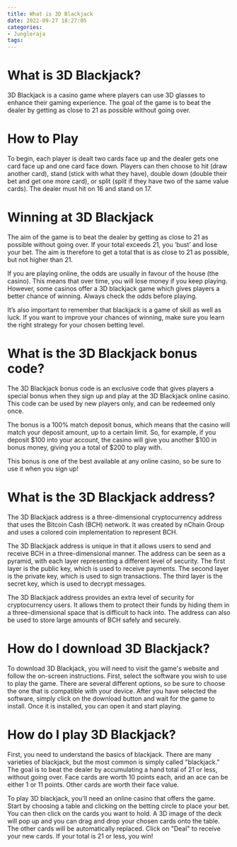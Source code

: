 ```yaml
---
title: What is 3D Blackjack
date: 2022-09-27 18:27:05
categories:
- Jungleraja
tags:
---
```



#  What is 3D Blackjack?

3D Blackjack is a casino game where players can use 3D glasses to enhance their gaming experience. The goal of the game is to beat the dealer by getting as close to 21 as possible without going over.

# How to Play

To begin, each player is dealt two cards face up and the dealer gets one card face up and one card face down. Players can then choose to hit (draw another card), stand (stick with what they have), double down (double their bet and get one more card), or split (split if they have two of the same value cards). The dealer must hit on 16 and stand on 17.

# Winning at 3D Blackjack

The aim of the game is to beat the dealer by getting as close to 21 as possible without going over. If your total exceeds 21, you ‘bust’ and lose your bet. The aim is therefore to get a total that is as close to 21 as possible, but not higher than 21.


If you are playing online, the odds are usually in favour of the house (the casino). This means that over time, you will lose money if you keep playing. However, some casinos offer a 3D blackjack game which gives players a better chance of winning. Always check the odds before playing.


It’s also important to remember that blackjack is a game of skill as well as luck. If you want to improve your chances of winning, make sure you learn the right strategy for your chosen betting level.

#  What is the 3D Blackjack bonus code?

The 3D Blackjack bonus code is an exclusive code that gives players a special bonus when they sign up and play at the 3D Blackjack online casino. This code can be used by new players only, and can be redeemed only once.

The bonus is a 100% match deposit bonus, which means that the casino will match your deposit amount, up to a certain limit. So, for example, if you deposit $100 into your account, the casino will give you another $100 in bonus money, giving you a total of $200 to play with.

This bonus is one of the best available at any online casino, so be sure to use it when you sign up!

#  What is the 3D Blackjack address?

The 3D Blackjack address is a three-dimensional cryptocurrency address that uses the Bitcoin Cash (BCH) network. It was created by nChain Group and uses a colored coin implementation to represent BCH.

The 3D Blackjack address is unique in that it allows users to send and receive BCH in a three-dimensional manner. The address can be seen as a pyramid, with each layer representing a different level of security. The first layer is the public key, which is used to receive payments. The second layer is the private key, which is used to sign transactions. The third layer is the secret key, which is used to decrypt messages.

The 3D Blackjack address provides an extra level of security for cryptocurrency users. It allows them to protect their funds by hiding them in a three-dimensional space that is difficult to hack into. The address can also be used to store large amounts of BCH safely and securely.

#  How do I download 3D Blackjack?


To download 3D Blackjack, you will need to visit the game's website and follow the on-screen instructions. First, select the software you wish to use to play the game. There are several different options, so be sure to choose the one that is compatible with your device. After you have selected the software, simply click on the download button and wait for the game to install. Once it is installed, you can open it and start playing.

#  How do I play 3D Blackjack?

First, you need to understand the basics of blackjack. There are many varieties of blackjack, but the most common is simply called "blackjack." The goal is to beat the dealer by accumulating a hand total of 21 or less, without going over. Face cards are worth 10 points each, and an ace can be either 1 or 11 points. Other cards are worth their face value.

To play 3D blackjack, you'll need an online casino that offers the game. Start by choosing a table and clicking on the betting circle to place your bet. You can then click on the cards you want to hold. A 3D image of the deck will pop up and you can drag and drop your chosen cards onto the table. The other cards will be automatically replaced. Click on "Deal" to receive your new cards. If your total is 21 or less, you win!